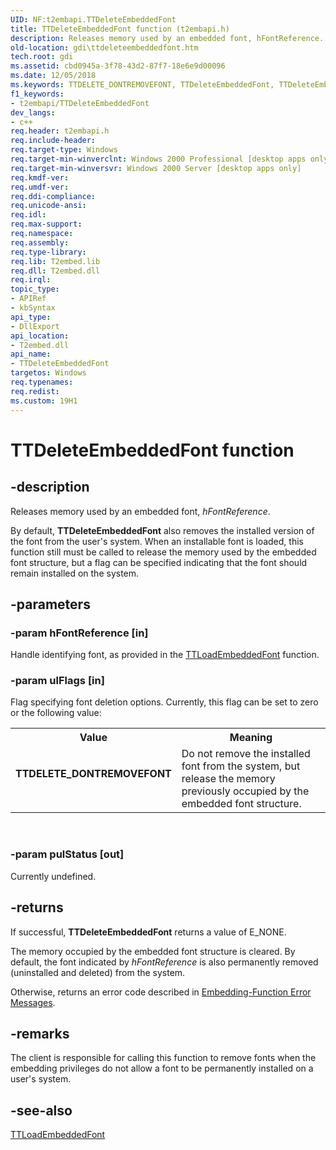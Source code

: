 ```yaml
---
UID: NF:t2embapi.TTDeleteEmbeddedFont
title: TTDeleteEmbeddedFont function (t2embapi.h)
description: Releases memory used by an embedded font, hFontReference.
old-location: gdi\ttdeleteembeddedfont.htm
tech.root: gdi
ms.assetid: cbd0945a-3f78-43d2-87f7-18e6e9d00096
ms.date: 12/05/2018
ms.keywords: TTDELETE_DONTREMOVEFONT, TTDeleteEmbeddedFont, TTDeleteEmbeddedFont function [Windows GDI], _win32_TTDeleteEmbeddedFont, gdi.ttdeleteembeddedfont, t2embapi/TTDeleteEmbeddedFont
f1_keywords:
- t2embapi/TTDeleteEmbeddedFont
dev_langs:
- c++
req.header: t2embapi.h
req.include-header: 
req.target-type: Windows
req.target-min-winverclnt: Windows 2000 Professional [desktop apps only]
req.target-min-winversvr: Windows 2000 Server [desktop apps only]
req.kmdf-ver: 
req.umdf-ver: 
req.ddi-compliance: 
req.unicode-ansi: 
req.idl: 
req.max-support: 
req.namespace: 
req.assembly: 
req.type-library: 
req.lib: T2embed.lib
req.dll: T2embed.dll
req.irql: 
topic_type:
- APIRef
- kbSyntax
api_type:
- DllExport
api_location:
- T2embed.dll
api_name:
- TTDeleteEmbeddedFont
targetos: Windows
req.typenames: 
req.redist: 
ms.custom: 19H1
---
```


# TTDeleteEmbeddedFont function


## -description


Releases memory used by an embedded font, <i>hFontReference</i>.

By default, <b>TTDeleteEmbeddedFont</b> also removes the installed version of the font from the user's system. When an installable font is loaded, this function still must be called to release the memory used by the embedded font structure, but a flag can be specified indicating that the font should remain installed on the system.


## -parameters




### -param hFontReference [in]

Handle identifying font, as provided in the <a href="https://docs.microsoft.com/windows/desktop/api/t2embapi/nf-t2embapi-ttloadembeddedfont">TTLoadEmbeddedFont</a> function.


### -param ulFlags [in]

Flag specifying font deletion options. Currently, this flag can be set to zero or the following value:

<table>
<tr>
<th>Value</th>
<th>Meaning</th>
</tr>
<tr>
<td width="40%"><a id="TTDELETE_DONTREMOVEFONT"></a><a id="ttdelete_dontremovefont"></a><dl>
<dt><b>TTDELETE_DONTREMOVEFONT</b></dt>
</dl>
</td>
<td width="60%">
Do not remove the installed font from the system, but release the memory previously occupied by the embedded font structure.

</td>
</tr>
</table>
 


### -param pulStatus [out]

Currently undefined.


## -returns



If successful, <b>TTDeleteEmbeddedFont</b> returns a value of E_NONE.

The memory occupied by the embedded font structure is cleared. By default, the font indicated by <i>hFontReference</i> is also permanently removed (uninstalled and deleted) from the system.

Otherwise, returns an error code described in <a href="https://docs.microsoft.com/windows/desktop/gdi/font-embedding-function-error-messages">Embedding-Function Error Messages</a>.




## -remarks



The client is responsible for calling this function to remove fonts when the embedding privileges do not allow a font to be permanently installed on a user's system.




## -see-also




<a href="https://docs.microsoft.com/windows/desktop/api/t2embapi/nf-t2embapi-ttloadembeddedfont">TTLoadEmbeddedFont</a>
 

 

